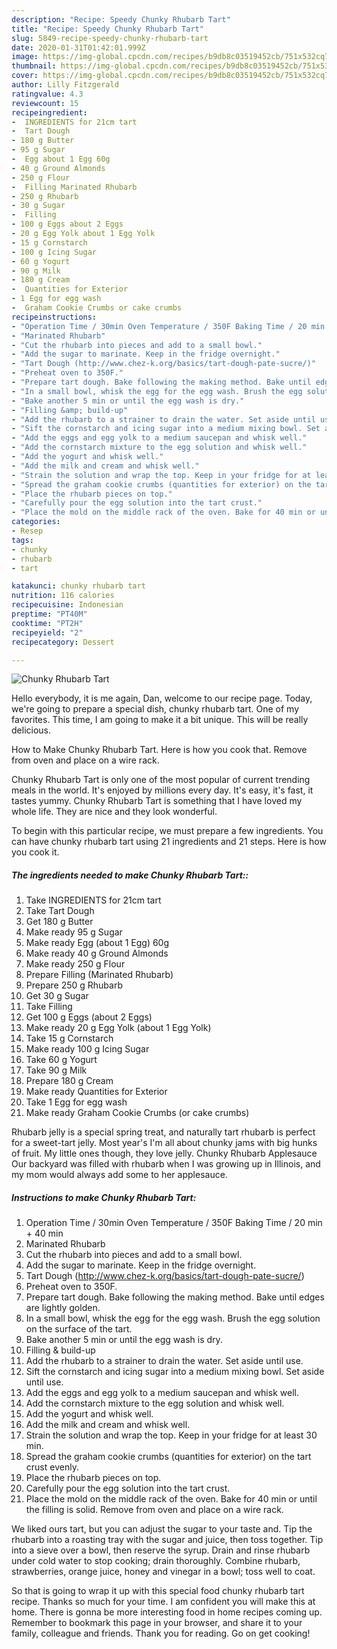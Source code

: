 ```yaml
---
description: "Recipe: Speedy Chunky Rhubarb Tart"
title: "Recipe: Speedy Chunky Rhubarb Tart"
slug: 5849-recipe-speedy-chunky-rhubarb-tart
date: 2020-01-31T01:42:01.999Z
image: https://img-global.cpcdn.com/recipes/b9db8c03519452cb/751x532cq70/chunky-rhubarb-tart-recipe-main-photo.jpg
thumbnail: https://img-global.cpcdn.com/recipes/b9db8c03519452cb/751x532cq70/chunky-rhubarb-tart-recipe-main-photo.jpg
cover: https://img-global.cpcdn.com/recipes/b9db8c03519452cb/751x532cq70/chunky-rhubarb-tart-recipe-main-photo.jpg
author: Lilly Fitzgerald
ratingvalue: 4.3
reviewcount: 15
recipeingredient:
-  INGREDIENTS for 21cm tart
-  Tart Dough
- 180 g Butter
- 95 g Sugar
-  Egg about 1 Egg 60g
- 40 g Ground Almonds
- 250 g Flour
-  Filling Marinated Rhubarb
- 250 g Rhubarb
- 30 g Sugar
-  Filling
- 100 g Eggs about 2 Eggs
- 20 g Egg Yolk about 1 Egg Yolk
- 15 g Cornstarch
- 100 g Icing Sugar
- 60 g Yogurt
- 90 g Milk
- 180 g Cream
-  Quantities for Exterior
- 1 Egg for egg wash
-  Graham Cookie Crumbs or cake crumbs
recipeinstructions:
- "Operation Time / 30min Oven Temperature / 350F Baking Time / 20 min + 40 min"
- "Marinated Rhubarb"
- "Cut the rhubarb into pieces and add to a small bowl."
- "Add the sugar to marinate. Keep in the fridge overnight."
- "Tart Dough (http://www.chez-k.org/basics/tart-dough-pate-sucre/)"
- "Preheat oven to 350F."
- "Prepare tart dough. Bake following the making method. Bake until edges are lightly golden."
- "In a small bowl, whisk the egg for the egg wash. Brush the egg solution on the surface of the tart."
- "Bake another 5 min or until the egg wash is dry."
- "Filling &amp; build-up"
- "Add the rhubarb to a strainer to drain the water. Set aside until use."
- "Sift the cornstarch and icing sugar into a medium mixing bowl. Set aside until use."
- "Add the eggs and egg yolk to a medium saucepan and whisk well."
- "Add the cornstarch mixture to the egg solution and whisk well."
- "Add the yogurt and whisk well."
- "Add the milk and cream and whisk well."
- "Strain the solution and wrap the top. Keep in your fridge for at least 30 min."
- "Spread the graham cookie crumbs (quantities for exterior) on the tart crust evenly."
- "Place the rhubarb pieces on top."
- "Carefully pour the egg solution into the tart crust."
- "Place the mold on the middle rack of the oven. Bake for 40 min or until the filling is solid. Remove from oven and place on a wire rack."
categories:
- Resep
tags:
- chunky
- rhubarb
- tart

katakunci: chunky rhubarb tart
nutrition: 116 calories
recipecuisine: Indonesian
preptime: "PT40M"
cooktime: "PT2H"
recipeyield: "2"
recipecategory: Dessert

---
```



![Chunky Rhubarb Tart](https://img-global.cpcdn.com/recipes/b9db8c03519452cb/751x532cq70/chunky-rhubarb-tart-recipe-main-photo.jpg)

Hello everybody, it is me again, Dan, welcome to our recipe page. Today, we're going to prepare a special dish, chunky rhubarb tart. One of my favorites. This time, I am going to make it a bit unique. This will be really delicious.

How to Make Chunky Rhubarb Tart. Here is how you cook that. Remove from oven and place on a wire rack.

Chunky Rhubarb Tart is only one of the most popular of current trending meals in the world. It's enjoyed by millions every day. It's easy, it's fast, it tastes yummy. Chunky Rhubarb Tart is something that I have loved my whole life. They are nice and they look wonderful.


To begin with this particular recipe, we must prepare a few ingredients. You can have chunky rhubarb tart using 21 ingredients and 21 steps. Here is how you cook it.

##### The ingredients needed to make Chunky Rhubarb Tart::

1. Take  INGREDIENTS for 21cm tart
1. Take  Tart Dough
1. Get 180 g Butter
1. Make ready 95 g Sugar
1. Make ready  Egg (about 1 Egg) 60g
1. Make ready 40 g Ground Almonds
1. Make ready 250 g Flour
1. Prepare  Filling (Marinated Rhubarb)
1. Prepare 250 g Rhubarb
1. Get 30 g Sugar
1. Take  Filling
1. Get 100 g Eggs (about 2 Eggs)
1. Make ready 20 g Egg Yolk (about 1 Egg Yolk)
1. Take 15 g Cornstarch
1. Make ready 100 g Icing Sugar
1. Take 60 g Yogurt
1. Take 90 g Milk
1. Prepare 180 g Cream
1. Make ready  Quantities for Exterior
1. Take 1 Egg for egg wash
1. Make ready  Graham Cookie Crumbs (or cake crumbs)


Rhubarb jelly is a special spring treat, and naturally tart rhubarb is perfect for a sweet-tart jelly. Most year&#39;s I&#39;m all about chunky jams with big hunks of fruit. My little ones though, they love jelly. Chunky Rhubarb Applesauce Our backyard was filled with rhubarb when I was growing up in Illinois, and my mom would always add some to her applesauce. 

##### Instructions to make Chunky Rhubarb Tart:

1. Operation Time / 30min Oven Temperature / 350F Baking Time / 20 min + 40 min
1. Marinated Rhubarb
1. Cut the rhubarb into pieces and add to a small bowl.
1. Add the sugar to marinate. Keep in the fridge overnight.
1. Tart Dough (http://www.chez-k.org/basics/tart-dough-pate-sucre/)
1. Preheat oven to 350F.
1. Prepare tart dough. Bake following the making method. Bake until edges are lightly golden.
1. In a small bowl, whisk the egg for the egg wash. Brush the egg solution on the surface of the tart.
1. Bake another 5 min or until the egg wash is dry.
1. Filling &amp; build-up
1. Add the rhubarb to a strainer to drain the water. Set aside until use.
1. Sift the cornstarch and icing sugar into a medium mixing bowl. Set aside until use.
1. Add the eggs and egg yolk to a medium saucepan and whisk well.
1. Add the cornstarch mixture to the egg solution and whisk well.
1. Add the yogurt and whisk well.
1. Add the milk and cream and whisk well.
1. Strain the solution and wrap the top. Keep in your fridge for at least 30 min.
1. Spread the graham cookie crumbs (quantities for exterior) on the tart crust evenly.
1. Place the rhubarb pieces on top.
1. Carefully pour the egg solution into the tart crust.
1. Place the mold on the middle rack of the oven. Bake for 40 min or until the filling is solid. Remove from oven and place on a wire rack.


We liked ours tart, but you can adjust the sugar to your taste and. Tip the rhubarb into a roasting tray with the sugar and juice, then toss together. Tip into a sieve over a bowl, then reserve the syrup. Drain and rinse rhubarb under cold water to stop cooking; drain thoroughly. Combine rhubarb, strawberries, orange juice, honey and vinegar in a bowl; toss well to coat. 

So that is going to wrap it up with this special food chunky rhubarb tart recipe. Thanks so much for your time. I am confident you will make this at home. There is gonna be more interesting food in home recipes coming up. Remember to bookmark this page in your browser, and share it to your family, colleague and friends. Thank you for reading. Go on get cooking!
